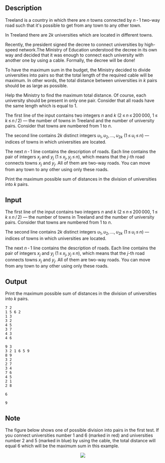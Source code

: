 ## Description

<div><p>Treeland is a country in which there are <span class="tex-span"><i>n</i></span> towns connected by <span class="tex-span"><i>n</i> - 1</span> two-way road such that it's possible to get from any town to any other town. </p><p>In Treeland there are <span class="tex-span">2<i>k</i></span> universities which are located in different towns. </p><p>Recently, the president signed the decree to connect universities by high-speed network.The Ministry of Education understood the decree in its own way and decided that it was enough to connect each university with another one by using a cable. Formally, the decree will be done! </p><p>To have the maximum sum in the budget, the Ministry decided to divide universities into pairs so that the total length of the required cable will be maximum. In other words, the total distance between universities in <span class="tex-span"><i>k</i></span> pairs should be as large as possible. </p><p>Help the Ministry to find the maximum total distance. Of course, each university should be present in only one pair. Consider that all roads have the same length which is equal to <span class="tex-span">1</span>. </p></div><div class="input-specification"><p>The first line of the input contains two integers <span class="tex-span"><i>n</i></span> and <span class="tex-span"><i>k</i></span> (<span class="tex-span">2 ≤ <i>n</i> ≤ 200 000</span>, <span class="tex-span">1 ≤ <i>k</i> ≤ <i>n</i> / 2</span>)&nbsp;— the number of towns in Treeland and the number of university pairs. Consider that towns are numbered from <span class="tex-span">1</span> to <span class="tex-span"><i>n</i></span>. </p><p>The second line contains <span class="tex-span">2<i>k</i></span> distinct integers <span class="tex-span"><i>u</i><sub class="lower-index">1</sub>, <i>u</i><sub class="lower-index">2</sub>, ..., <i>u</i><sub class="lower-index">2<i>k</i></sub></span> (<span class="tex-span">1 ≤ <i>u</i><sub class="lower-index"><i>i</i></sub> ≤ <i>n</i></span>)&nbsp;— indices of towns in which universities are located. </p><p>The next <span class="tex-span"><i>n</i> - 1</span> line contains the description of roads. Each line contains the pair of integers <span class="tex-span"><i>x</i><sub class="lower-index"><i>j</i></sub></span> and <span class="tex-span"><i>y</i><sub class="lower-index"><i>j</i></sub></span> (<span class="tex-span">1 ≤ <i>x</i><sub class="lower-index"><i>j</i></sub>, <i>y</i><sub class="lower-index"><i>j</i></sub> ≤ <i>n</i></span>), which means that the <span class="tex-span"><i>j</i></span>-th road connects towns <span class="tex-span"><i>x</i><sub class="lower-index"><i>j</i></sub></span> and <span class="tex-span"><i>y</i><sub class="lower-index"><i>j</i></sub></span>. All of them are two-way roads. You can move from any town to any other using only these roads. </p></div><div class="output-specification"><p>Print the maximum possible sum of distances in the division of universities into <span class="tex-span"><i>k</i></span> pairs.</p></div>

## Input

<p>The first line of the input contains two integers <span class="tex-span"><i>n</i></span> and <span class="tex-span"><i>k</i></span> (<span class="tex-span">2 ≤ <i>n</i> ≤ 200 000</span>, <span class="tex-span">1 ≤ <i>k</i> ≤ <i>n</i> / 2</span>)&nbsp;— the number of towns in Treeland and the number of university pairs. Consider that towns are numbered from <span class="tex-span">1</span> to <span class="tex-span"><i>n</i></span>. </p><p>The second line contains <span class="tex-span">2<i>k</i></span> distinct integers <span class="tex-span"><i>u</i><sub class="lower-index">1</sub>, <i>u</i><sub class="lower-index">2</sub>, ..., <i>u</i><sub class="lower-index">2<i>k</i></sub></span> (<span class="tex-span">1 ≤ <i>u</i><sub class="lower-index"><i>i</i></sub> ≤ <i>n</i></span>)&nbsp;— indices of towns in which universities are located. </p><p>The next <span class="tex-span"><i>n</i> - 1</span> line contains the description of roads. Each line contains the pair of integers <span class="tex-span"><i>x</i><sub class="lower-index"><i>j</i></sub></span> and <span class="tex-span"><i>y</i><sub class="lower-index"><i>j</i></sub></span> (<span class="tex-span">1 ≤ <i>x</i><sub class="lower-index"><i>j</i></sub>, <i>y</i><sub class="lower-index"><i>j</i></sub> ≤ <i>n</i></span>), which means that the <span class="tex-span"><i>j</i></span>-th road connects towns <span class="tex-span"><i>x</i><sub class="lower-index"><i>j</i></sub></span> and <span class="tex-span"><i>y</i><sub class="lower-index"><i>j</i></sub></span>. All of them are two-way roads. You can move from any town to any other using only these roads. </p>

## Output

<p>Print the maximum possible sum of distances in the division of universities into <span class="tex-span"><i>k</i></span> pairs.</p>





```input1
7 2
1 5 6 2
1 3
3 2
4 5
3 7
4 3
4 6

```




```input2
9 3
3 2 1 6 5 9
8 9
3 2
2 7
3 4
7 6
4 5
2 1
2 8

```




```output1
6

```




```output2
9

```



## Note

<p>The figure below shows one of possible division into pairs in the first test. If you connect universities number <span class="tex-span">1</span> and <span class="tex-span">6</span> (marked in red) and universities number <span class="tex-span">2</span> and <span class="tex-span">5</span> (marked in blue) by using the cable, the total distance will equal <span class="tex-span">6</span> which will be the maximum sum in this example. </p><center> <img class="tex-graphics" src="file://bsgRY7BE.png" style="max-width: 100.0%;max-height: 100.0%;"> </center>
